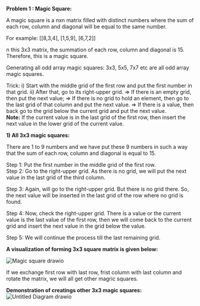 **Problem 1 : Magic Square:** 

A magic square is a nxn matrix filled with distinct numbers where the sum of each row, column and diagonal will be equal to the same number.  

For example:  [[8,3,4],
               [1,5,9],
               [6,7,2]]
               
 n this 3x3 matrix, the summation of each row, column and diagonal is 15. Therefore, this is a magic square. 

Generating all odd array magic squares: 
3x3, 5x5, 7x7 etc are all odd array magic squares. 

Trick: 
i) Start with the middle grid of the first row and put the first number in that grid. 
ii) After that, go to its right-upper grid.
    => If there is an empty grid, then put the next value;
    => If there is no grid to hold an element, then go to the last grid of that 
         column and put the next value.
    => If there is a value, then back go to the grid below the current grid and
         put the next value.  
**Note:**  If the current value is in the last grid of the first row, then insert the next value in the lower grid of the current value. 

**1) All 3x3 magic squares:** 

There are 1 to 9 numbers and we have put these 9 numbers in such a way that the sum of each row, column and diagonal is equal to 15. 

Step 1: Put the first number in the middle grid of the first row.  
Step 2: Go to the right-upper grid. As there is no grid, we will put the next value in the last grid of the third column. 

Step 3: Again, will go to the right-upper grid. But there is no grid there. So, the next value will be inserted in the last grid of the row where no grid is found.

Step 4: Now, check the right-upper grid. There is a value or the current value is the last value of the first row, then we will come back to the current grid and insert the next value in the grid below the value. 

Step 5: We will continue the process till the last remaining grid. 

**A visualization of forming 3x3 square matrix is given below:** 


![Magic square drawio](https://github.com/Alisha-Khan-Mridula/Problem-Solving/assets/124449169/48ef4dd3-830f-46b5-b432-edcb2d679268)

If we exchange first row with last row, frist column with last column and rotate the matrix,  we will all get other magric squares. 

**Demonstration of creatings other 3x3 magic squares:** ![Untitled Diagram drawio](https://github.com/Alisha-Khan-Mridula/Problem-Solving/assets/124449169/803c7f3f-4952-4742-a757-6d0423450340)

